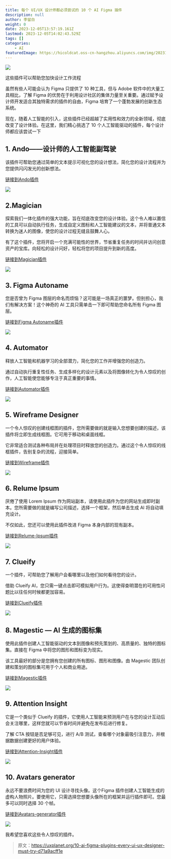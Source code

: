 ```yaml
---
title: 每个 UI/UX 设计师都必须尝试的 10 个 AI Figma 插件
description: null
author: 李留白
weight: 0
date: 2023-12-05T13:57:19.161Z
lastmod: 2023-12-05T14:02:43.529Z
tags: []
categories:
    - AI
featuredImage: https://hicoldcat.oss-cn-hangzhou.aliyuncs.com/img/20231205215743.png
---
```


![](https://hicoldcat.oss-cn-hangzhou.aliyuncs.com/img/20231205215743.png)

这些插件可以帮助您加快设计工作流程

虽然有些人可能会认为 Figma 只提供了 10 种工具，但与 Adobe 软件中的大量工具相比，了解 Figma 的优势在于利用设计社区的集体力量至关重要。通过赋予设计师开发适合其独特需求的插件的自由，Figma 培育了一个蓬勃发展的创新生态系统。

现在，随着人工智能的引入，这些插件已经超越了实用性和效力的全新领域，彻底改变了设计体验。在这里，我们精心挑选了 10 个人工智能驱动的插件，每个设计师都应该尝试一下

## 1. Ando——设计师的人工智能副驾驶

该插件可帮助您通过简单的文本提示可视化您的设计想法，简化您的设计流程并为您提供闪闪发光的创新想法。

[链接到Ando插件](https://www.figma.com/community/plugin/1145446664512862540/Ando---AI-Copilot-for-Designers)

![](https://hicoldcat.oss-cn-hangzhou.aliyuncs.com/img/20231205215838.png)

## 2.Magician

探索我们一体化插件的强大功能，旨在彻底改变您的设计体验。这个令人难以置信的工具可以自动执行任务，生成自定义图标和人工智能建议的文本，并将普通文本转换为迷人的图像，使您的设计过程无缝且鼓舞人心。

有了这个插件，您将开启一个充满可能性的世界，节省重复任务的时间并访问创意资产的宝库。向轻松的设计问好，轻松将您的项目提升到新的高度。

[链接到Magician插件](https://www.figma.com/community/plugin/1151890004010191690/Magician)

![](https://hicoldcat.oss-cn-hangzhou.aliyuncs.com/img/20231205215911.png)

## 3. Figma Autoname

您是否曾为 Figma 图层的命名而烦恼？这可能是一场真正的噩梦。但别担心，我们有解决方案！这个神奇的 AI 工具只需单击一下即可帮助您命名所有 Figma 图层。

[链接到Figma Autoname插件](https://www.figma.com/community/plugin/1160642826057169962/Figma-Autoname)

![](https://hicoldcat.oss-cn-hangzhou.aliyuncs.com/img/20231205215932.png)

## 4. Automator

释放人工智能和机器学习的全部潜力，简化您的工作并增强您的创造力。

通过自动执行重复性任务、生成多样化的设计元素以及将图像转化为令人惊叹的创作，人工智能使您能够专注于真正重要的事情。

[链接到Automator插件](https://www.figma.com/community/plugin/1005114571859948695/Automator)

![](https://hicoldcat.oss-cn-hangzhou.aliyuncs.com/img/20231205220005.png)

## 5. Wireframe Designer

一个令人惊叹的创建线框图的插件，您所需要做的就是输入您想要创建的描述，该插件将立即生成线框图。它可用于移动和桌面线框。

它非常适合测试各种布局并在处理项目时释放您的创造力。通过这个令人惊叹的线框插件，告别复杂的流程，迎接简单。

[链接到Wireframe插件](https://www.figma.com/community/plugin/1228969298040149016/Wireframe-Designer)

![](https://hicoldcat.oss-cn-hangzhou.aliyuncs.com/img/20231205220026.png)

## 6. Relume Ipsum

厌倦了使用 Lorem Ipsum 作为网站副本，请使用此插件为您的网站生成即时副本。您所需要做的就是编写公司描述，选择一个框架，然后单击生成 AI 将自动填充设计。

不仅如此，您还可以使用此插件改进 Figma 本身内部的现有副本。

[链接到Relume-Ipsum插件](https://www.figma.com/community/plugin/1208279655592025559/Relume-Ipsum)

![](https://hicoldcat.oss-cn-hangzhou.aliyuncs.com/img/20231205220113.png)

## 7. Clueify

一个插件，可帮助您了解用户会看哪里以及他们如何看待您的设计。

借助 Clueify AI，您只需一键点击即可模拟用户行为。这使得查明潜在的可用性问题比以往任何时候都更加容易。

[链接到Clueify插件](https://www.figma.com/community/plugin/1151544577194883426/Clueify)

![](https://hicoldcat.oss-cn-hangzhou.aliyuncs.com/img/20231205220132.png)

## 8. Magestic — AI 生成的图标集

使用此插件创建人工智能驱动的文本到图像和预先策划的、高质量的、独特的图标集。直接在 Figma 中将您的图形和图标变为现实。

该工具最好的部分是您拥有您创建的所有图标、图形和图像。由 Magestic 团队创建和策划的图标集可用于个人和商业用途。

[链接到Magestic插件](https://www.figma.com/community/plugin/1148175024770495469/Magestic---AI-Generated-Icon-Sets)

![](https://hicoldcat.oss-cn-hangzhou.aliyuncs.com/img/20231205220146.png)

## 9. Attention Insight

它是一个类似于 Clueify 的插件，它使用人工智能来预测用户在与您的设计互动后会关注哪里，这样您就可以节省时间并避免在发布后进行修复。

了解 CTA 按钮是否足够可见，进行 A/B 测试，查看哪个对象最吸引注意力，并根据数据创建更好的用户体验。

[链接到Attention-Insight插件](https://www.figma.com/community/plugin/968765016617421513/Attention-Insight)

![](https://hicoldcat.oss-cn-hangzhou.aliyuncs.com/img/20231205220155.png)

## 10. Avatars generator

永远不要浪费时间为您的 UI 设计寻找头像。这个Figma 插件创建人工智能生成的虚构人物照片。要使用它，只需选择您想要头像所在的框架并运行插件即可。您最多可以同时选择 30 个帧。

[链接到Avatars-generator插件](https://www.figma.com/community/plugin/746656816456492537/Avatars-generator)

![](https://hicoldcat.oss-cn-hangzhou.aliyuncs.com/img/20231205220228.png)

我希望您喜欢这些令人惊叹的插件。


>原文：https://uxplanet.org/10-ai-figma-plugins-every-ui-ux-designer-must-try-d71a9acff1e